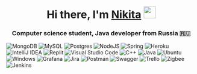 <h1 align="center">Hi there, I'm <a href="https://vk.com/nktpltnv" target="_blank">Nikita</a> 
<img src="https://github.com/blackcater/blackcater/raw/main/images/Hi.gif" height="32"/></h1>
<h3 align="center">Computer science student, Java developer from Russia 🇷🇺</h3>

![MongoDB](https://img.shields.io/badge/MongoDB-%234ea94b.svg?style=for-the-badge&logo=mongodb&logoColor=white)
![MySQL](https://img.shields.io/badge/mysql-%2300f.svg?style=for-the-badge&logo=mysql&logoColor=white)
![Postgres](https://img.shields.io/badge/postgres-%23316192.svg?style=for-the-badge&logo=postgresql&logoColor=white)
	![NodeJS](https://img.shields.io/badge/node.js-6DA55F?style=for-the-badge&logo=node.js&logoColor=white)
  ![Spring](https://img.shields.io/badge/spring-%236DB33F.svg?style=for-the-badge&logo=spring&logoColor=white)
  	![Heroku](https://img.shields.io/badge/heroku-%23430098.svg?style=for-the-badge&logo=heroku&logoColor=white)
    	![IntelliJ IDEA](https://img.shields.io/badge/IntelliJIDEA-000000.svg?style=for-the-badge&logo=intellij-idea&logoColor=white)
      ![Replit](https://img.shields.io/badge/Replit-DD1200?style=for-the-badge&logo=Replit&logoColor=white)
      ![Visual Studio Code](https://img.shields.io/badge/Visual%20Studio%20Code-0078d7.svg?style=for-the-badge&logo=visual-studio-code&logoColor=white)
      	![C++](https://img.shields.io/badge/c++-%2300599C.svg?style=for-the-badge&logo=c%2B%2B&logoColor=white)
        ![Java](https://img.shields.io/badge/java-%23ED8B00.svg?style=for-the-badge&logo=java&logoColor=white)
        	![Ubuntu](https://img.shields.io/badge/Ubuntu-E95420?style=for-the-badge&logo=ubuntu&logoColor=white)
          	![Windows](https://img.shields.io/badge/Windows-0078D6?style=for-the-badge&logo=windows&logoColor=white)
            	![Grafana](https://img.shields.io/badge/grafana-%23F46800.svg?style=for-the-badge&logo=grafana&logoColor=white)
              ![Jira](https://img.shields.io/badge/jira-%230A0FFF.svg?style=for-the-badge&logo=jira&logoColor=white)
              ![Postman](https://img.shields.io/badge/Postman-FF6C37?style=for-the-badge&logo=postman&logoColor=white)
              	![Swagger](https://img.shields.io/badge/-Swagger-%23Clojure?style=for-the-badge&logo=swagger&logoColor=white)
                	![Trello](https://img.shields.io/badge/Trello-%23026AA7.svg?style=for-the-badge&logo=Trello&logoColor=white)
                  ![Zigbee](https://img.shields.io/badge/zigbee-%23EB0443.svg?style=for-the-badge&logo=zigbee&logoColor=white)
                  ![Jenkins](https://img.shields.io/badge/jenkins-%232C5263.svg?style=for-the-badge&logo=jenkins&logoColor=white)

